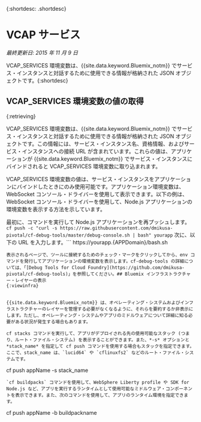 
{:shortdesc: .shortdesc}

# VCAP サービス

*最終更新日: 2015 年 11 月 9 日*


VCAP_SERVICES 環境変数は、{{site.data.keyword.Bluemix_notm}} でサービス・インスタンスと対話するために使用できる情報が格納された JSON オブジェクトです。{:shortdesc}


## VCAP_SERVICES 環境変数の値の取得
{:retrieving}

VCAP_SERVICES 環境変数は、{{site.data.keyword.Bluemix_notm}} でサービス・インスタンスと対話するために使用できる情報が格納された JSON オブジェクトです。この情報には、サービス・インスタンス名、資格情報、およびサービス・インスタンスへの接続 URL が含まれています。これらの値は、アプリケーションが {{site.data.keyword.Bluemix_notm}} でサービス・インスタンスにバインドされると VCAP_SERVICES 環境変数に取り込まれます。

VCAP_SERVICES 環境変数の値は、サービス・インスタンスをアプリケーションにバインドしたときにのみ使用可能です。アプリケーション環境変数は、
WebSocket コンソール・ドライバーを使用して表示できます。以下の例は、WebSocket コンソール・ドライバーを使用して、Node.js アプリケーションの環境変数を表示する方法を示しています。

最初に、コマンドを実行して Node.js アプリケーションを再プッシュします。```
cf push -c "curl -s https://raw.githubusercontent.com/dmikusa-pivotal/cf-debug-tools/master/debug-console.sh | bash" yourapp```
次に、以下の URL を入力します。```
https://yourapp.{APPDomain}/bash.sh
```
表示されるページで、ツールに接続するためのチェック・マークをクリックしてから、env コマンドを発行してアプリケーションの環境変数を表示します。cf-debug-tools の詳細については、「[Debug Tools for Cloud Foundry](https://github.com/dmikusa-pivotal/cf-debug-tools)」を参照してください。## Bluemix インフラストラクチャー・レイヤーの表示
{:viewinfra}


{{site.data.keyword.Bluemix_notm}} は、オペレーティング・システムおよびインフラストラクチャーのレイヤーを管理する必要がなくなるように、それらを要約するか非表示にします。ただし、オペレーティング・システムやアプリのミドルウェアについて詳細に知る必要がある状況が発生する場合もあります。

cf stacks コマンドを実行して、アプリがデプロイされる先の使用可能なスタック (つまり、ルート・ファイル・システム) を表示することができます。また、*-s* オプションと *stack_name* を指定して cf push コマンドを使用する場合もスタックを指定できます。ここで、stack_name は、`lucid64` や `cflinuxfs2` などのルート・ファイル・システムです。
```
cf push appName -s stack_name
```
`cf buildpacks` コマンドを使用して、WebSphere Liberty profile や SDK for Node.js など、アプリを実行するランタイムとして使用可能なミドルウェア・コンポーネントを表示できます。また、次のコマンドを使用して、アプリのランタイム環境を指定できます。
```
cf push appName -b buildpackname
```
